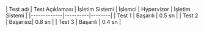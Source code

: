 | Test adı    | Test Açıklaması    | İşletim Sistemi   | İşlemci   | Hypervizor    | İşletim Sistemi   |
|-------------|----------|--------|
| Test 1      | Başarılı | 0.5 sn |
| Test 2      | Başarısız| 0.8 sn |
| Test 3      | Başarılı | 0.4 sn |
